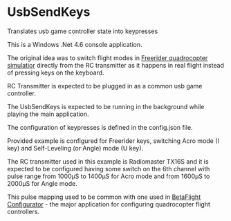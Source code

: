 # UsbSendKeys
Translates usb game controller state into keypresses

This is a Windows .Net 4.6 console application.

The original idea was to switch flight modes in [Freerider quadrocopter simulatior](https://store.steampowered.com/app/813530/FPV_Freerider_Recharged/) directly from the RC transmitter as it happens in real flight instead of pressing keys on the keyboard.

RC Transmitter is expected to be plugged in as a common usb game controller.

The UsbSendKeys is expected to be running in the background while playing the main application.

The configuration of keypresses is defined in the config.json file.

Provided example is configured for Freerider keys, switching Acro mode (I key) and Self-Leveling (or Angle) mode (U key).

The RC transmitter used in this example is Radiomaster TX16S and it is expected to be configured having some switch on the 6th channel with pulse range from 1000µS to 1400µS for Acro mode and from 1600µS to 2000µS for Angle mode.

This pulse mapping used to be common with one used in [BetaFlight Configurator](https://github.com/betaflight/betaflight-configurator) - the major application for configuring quadrocopter flight controllers.
